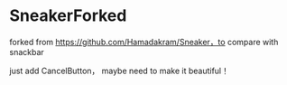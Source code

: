 # SneakerForked
forked from https://github.com/Hamadakram/Sneaker，to compare with snackbar

just add CancelButton， maybe need to make it beautiful！
